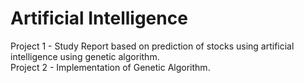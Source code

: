 # Artificial Intelligence
Project 1 - Study Report based on prediction of stocks using artificial intelligence using genetic algorithm.
<br>
Project 2 - Implementation of Genetic Algorithm.
<br>

